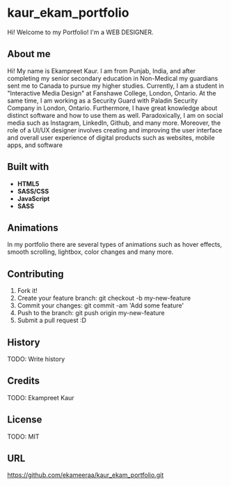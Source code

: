 # kaur_ekam_portfolio

Hi! Welcome to my Portfolio!
I'm a WEB DESIGNER.

## About me

Hi! My name is Ekampreet Kaur. I am from Punjab, India, and after completing my senior secondary education in Non-Medical my guardians sent me to Canada to pursue my higher studies. Currently, I am a student in "Interactive Media Design" at Fanshawe College, London, Ontario. At the same time, I am working as a Security Guard with Paladin Security Company in London, Ontario.
Furthermore, I have great knowledge about distinct software and how to use them as well.
Paradoxically, I am on social media such as Instagram, LinkedIn, Github, and many more.
Moreover, the role of a UI/UX designer involves creating and improving the user interface and overall user experience of digital products such as websites, mobile apps, and software

## Built with

- **HTML5**
- **SASS/CSS**
- **JavaScript**
- **SASS**

## Animations

In my portfolio there are several types of animations such as hover effects, smooth scrolling, lightbox, color changes and many more.

## Contributing

1. Fork it!
2. Create your feature branch: git checkout -b my-new-feature
3. Commit your changes: git commit -am 'Add some feature'
4. Push to the branch: git push origin my-new-feature
5. Submit a pull request :D

## History

TODO: Write history

## Credits

TODO: Ekampreet Kaur

## License

TODO: MIT

## URL

https://github.com/ekameeraa/kaur_ekam_portfolio.git
